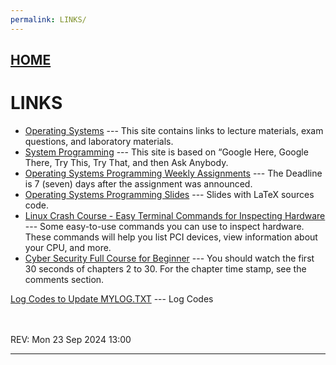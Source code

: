 ```yaml
---
permalink: LINKS/
---
```


## [HOME](../)

# LINKS

* [Operating Systems](https://os.vlsm.org/) ---
  This site contains links to lecture materials, exam questions, and laboratory materials.
* [System Programming](https://sp.vlsm.org/) ---
  This site is based on “Google Here, Google There, Try This, Try That, and then Ask Anybody.
* [Operating Systems Programming Weekly Assignments](https://demos.vlsm.org/) ---
  The Deadline is 7 (seven) days after the assignment was announced.
* [Operating Systems Programming Slides](https://docos.vlsm.org/) ---
  Slides with LaTeX sources code.
* [Linux Crash Course - Easy Terminal Commands for Inspecting Hardware](https://youtu.be/oGyJr-iUwt8?si=59V2boc0XfmlFekg) ---
Some easy-to-use commands you can use to inspect hardware. 
These commands will help you list PCI devices, view information about your CPU, and more.
* [Cyber Security Full Course for Beginner](https://www.youtube.com/watch?v=U_P23SqJaDc&feature=youtu.be&themeRefresh=1) ---
You should watch the first 30 seconds of chapters 2 to 30. For the chapter time stamp, see the comments section.


[Log Codes to Update MYLOG.TXT](https://osp4diss.vlsm.org/ETC/logCodes.txt) --- Log Codes



<br>
<br>
REV: Mon 23 Sep 2024 13:00
<hr>
